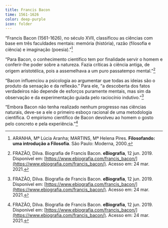 ```yaml
---
title: Francis Bacon
time: 1561-1626
color: deep-purple
icon: folder
---
```


“Francis Bacon (1561-1626), no século XVII, classificou as ciências com base em três faculdades mentais: memória (história), razão (filosofia e ciência) e imaginação (poesia).”[^aranha]

“Para Bacon, o conhecimento científico tem por finalidade servir o homem e conferir-lhe poder sobre a natureza. Fazia críticas à ciência antiga, de origem aristotélica, pois a assemelhava a um puro passatempo mental.”[^frazao]

“Bacon influenciou a psicologia ao argumentar que todas as ideias são o produto da sensação e da reflexão.” Para ele, “a descoberta dos fatos verdadeiros não depende de esforços puramente mentais, mas sim da observação e da experimentação guiada pelo raciocínio indutivo.”[^frazao]

“Embora Bacon não tenha realizado nenhum progresso nas ciências naturais, deve-se a ele o primeiro esboço racional de uma metodologia científica. O empirismo científico de Bacon devolveu ao homem o gosto pelo concreto e pela experiência.”[^frazao]

[^aranha]: ARANHA, Mª Lúcia Aranha; MARTINS, Mª Helena Pires. **Filosofando: uma introdução a Filosofia**. São Paulo: Moderna, 2000.

[^frazao]: FRAZÃO, Dilva. Biografia de Francis Bacon. **eBiografia**, 12 jun. 2019. Disponível em: [https://www.ebiografia.com/francis_bacon/](https://www.ebiografia.com/francis_bacon/).  Acesso em: 24 mar. 2021.